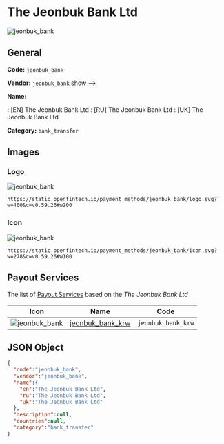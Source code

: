 
# The Jeonbuk Bank Ltd 
![jeonbuk_bank](https://static.openfintech.io/payment_methods/jeonbuk_bank/logo.svg?w=400&c=v0.59.26#w200)  

## General 
**Code:** `jeonbuk_bank` 
 
**Vendor:** `jeonbuk_bank` [show -->](/vendors/jeonbuk_bank/) 
 
**Name:** 
 
:	[EN] The Jeonbuk Bank Ltd 
:	[RU] The Jeonbuk Bank Ltd 
:	[UK] The Jeonbuk Bank Ltd 
 
**Category:** `bank_transfer` 
 

## Images 

### Logo 
![jeonbuk_bank](https://static.openfintech.io/payment_methods/jeonbuk_bank/logo.svg?w=400&c=v0.59.26#w200)  

```
https://static.openfintech.io/payment_methods/jeonbuk_bank/logo.svg?w=400&c=v0.59.26#w200
```  

### Icon 
![jeonbuk_bank](https://static.openfintech.io/payment_methods/jeonbuk_bank/icon.svg?w=278&c=v0.59.26#w100)  

```
https://static.openfintech.io/payment_methods/jeonbuk_bank/icon.svg?w=278&c=v0.59.26#w100
```  

## Payout Services 
 
The list of [Payout Services](/payout-services/) based on the _The Jeonbuk Bank Ltd_ 

|Icon|Name|Code| 
|:---:|:---:|:---:| 
|![jeonbuk_bank](https://static.openfintech.io/payout_methods/jeonbuk_bank/icon.svg?w=278&c=v0.59.26#w40) |[jeonbuk_bank_krw](/payout-services/jeonbuk_bank_krw/)|`jeonbuk_bank_krw`| 
 

## JSON Object 

```json
{
  "code":"jeonbuk_bank",
  "vendor":"jeonbuk_bank",
  "name":{
    "en":"The Jeonbuk Bank Ltd",
    "ru":"The Jeonbuk Bank Ltd",
    "uk":"The Jeonbuk Bank Ltd"
  },
  "description":null,
  "countries":null,
  "category":"bank_transfer"
}
```  
